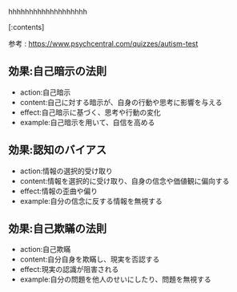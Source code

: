 

hhhhhhhhhhhhhhhhhhh
    
[:contents]

参考 : https://www.psychcentral.com/quizzes/autism-test

## 効果:自己暗示の法則
- action:自己暗示
- content:自己に対する暗示が、自身の行動や思考に影響を与える
- effect:自己暗示に基づく、思考や行動の変化
- example:自己暗示を用いて、自信を高める

## 効果:認知のバイアス
- action:情報の選択的受け取り
- content:情報を選択的に受け取り、自身の信念や価値観に偏向する
- effect:情報の歪曲や偏り
- example:自分の信念に反する情報を無視する

## 効果:自己欺瞞の法則
- action:自己欺瞞
- content:自分自身を欺瞞し、現実を否認する
- effect:現実の認識が阻害される
- example:自分の問題を他人のせいにしたり、問題を無視する

    